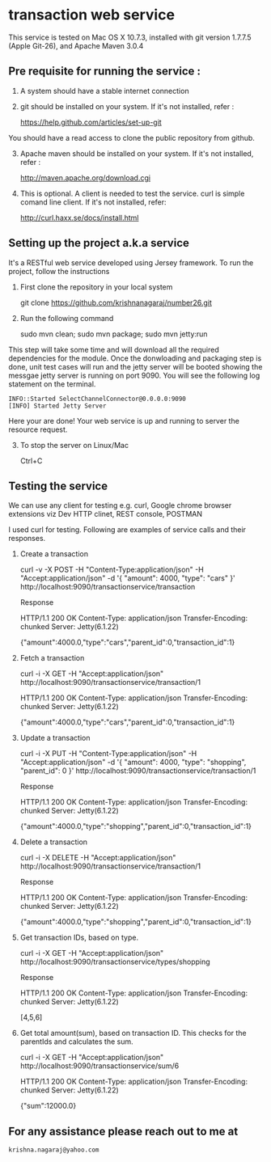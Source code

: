 transaction web service
===========================

This service is tested on Mac OS X 10.7.3, installed with git version 1.7.7.5 (Apple Git-26), and Apache Maven 3.0.4

Pre requisite for running the service :
---------------------------------------
1) A system should have a stable internet connection

2) git should be installed on your system. If it's not installed, refer :

    https://help.github.com/articles/set-up-git

You should have a read access to clone the public repository from github.

3) Apache maven should be installed on your system. If it's not installed, refer : 

     http://maven.apache.org/download.cgi
     
4) This is optional. A client is needed to test the service. curl is simple comand line client. If it's not installed, refer:

     http://curl.haxx.se/docs/install.html


Setting up the project a.k.a service
-------------------------------------
It's a RESTful web service developed using Jersey framework. To run the project, follow the instructions

  1) First clone the repository in your local system
    
       git clone https://github.com/krishnanagaraj/number26.git
   
  2) Run the following command
     
       sudo mvn clean; sudo mvn package; sudo mvn jetty:run
     
This step will take some time and will download all the required dependencies for the module. Once the donwloading
and packaging step is done, unit test cases will run and the jetty server will be booted showing the messgae jetty server is running on port 9090. You will see the following log statement on the terminal.

	INFO::Started SelectChannelConnector@0.0.0.0:9090
	[INFO] Started Jetty Server     

Here your are done! Your web service is up and running to server the resource request.

  3) To stop the server on Linux/Mac

     	Ctrl+C

Testing the service
-------------------

We can use any client for testing e.g. curl, Google chrome browser extensions viz Dev HTTP clinet, REST console, POSTMAN

I used curl for testing. Following  are examples of service calls and their responses.

1) Create a transaction

	curl -v -X POST -H "Content-Type:application/json" -H "Accept:application/json" -d '{ "amount": 4000, "type": "cars" }' http://localhost:9090/transactionservice/transaction

	Response
	
	HTTP/1.1 200 OK
    Content-Type: application/json
    Transfer-Encoding: chunked
    Server: Jetty(6.1.22)

    {"amount":4000.0,"type":"cars","parent_id":0,"transaction_id":1}


2) Fetch a transaction

	curl -i -X GET -H "Accept:application/json" http://localhost:9090/transactionservice/transaction/1

    HTTP/1.1 200 OK
    Content-Type: application/json
    Transfer-Encoding: chunked
    Server: Jetty(6.1.22)

    {"amount":4000.0,"type":"cars","parent_id":0,"transaction_id":1}


3) Update a transaction

	curl -i -X PUT -H "Content-Type:application/json" -H "Accept:application/json" -d  '{ "amount": 4000, "type": "shopping", "parent_id": 0 }' http://localhost:9090/transactionservice/transaction/1

	Response

	HTTP/1.1 200 OK
    Content-Type: application/json
    Transfer-Encoding: chunked
    Server: Jetty(6.1.22)

    {"amount":4000.0,"type":"shopping","parent_id":0,"transaction_id":1}

4) Delete a transaction

	curl -i -X DELETE -H "Accept:application/json" http://localhost:9090/transactionservice/transaction/1

	Response

	HTTP/1.1 200 OK
    Content-Type: application/json
    Transfer-Encoding: chunked
    Server: Jetty(6.1.22)

    {"amount":4000.0,"type":"shopping","parent_id":0,"transaction_id":1}

5)	Get transaction IDs, based on type.

  	curl -i -X GET -H "Accept:application/json" http://localhost:9090/transactionservice/types/shopping

  	Response

  	HTTP/1.1 200 OK
    Content-Type: application/json
    Transfer-Encoding: chunked
    Server: Jetty(6.1.22)

    [4,5,6]

6) Get total amount(sum), based on transaction ID. This checks for the parentIds and calculates the sum.

   curl -i -X GET -H "Accept:application/json" http://localhost:9090/transactionservice/sum/6

   HTTP/1.1 200 OK
   Content-Type: application/json
   Transfer-Encoding: chunked
   Server: Jetty(6.1.22)

   {"sum":12000.0}

For any assistance please reach out to me at
-------------------------------------------
	krishna.nagaraj@yahoo.com
